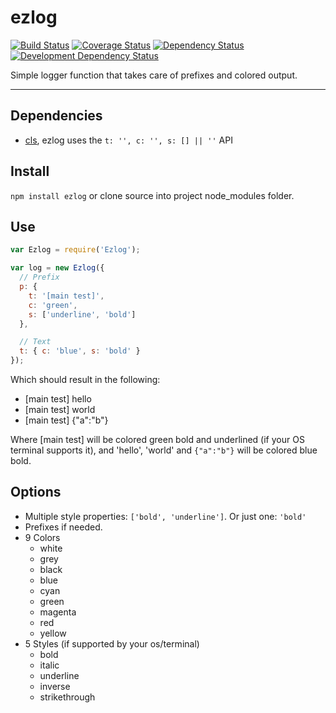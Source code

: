 ezlog
=====

[![Build Status](http://img.shields.io/travis/opensoars/ezlog.svg?style=flat)](https://travis-ci.org/opensoars/ezlog)
[![Coverage Status](http://img.shields.io/coveralls/opensoars/ezlog.svg?style=flat)](https://coveralls.io/r/opensoars/ezlog)
[![Dependency Status](https://david-dm.org/opensoars/ezlog.svg?style=flat)](https://david-dm.org/opensoars/ezlog)
[![Development Dependency Status](https://david-dm.org/opensoars/ezlog/dev-status.svg?style=flat)](https://david-dm.org/opensoars/ezlog#info=devDependencies&view=table)



Simple logger function that takes care of prefixes and colored output.


---

## Dependencies
* [cls](https://github.com/opensoars/cls), ezlog uses the `t: '', c: '', s: [] || ''` API


## Install
`npm install ezlog` or clone source into project node_modules folder.

## Use

```js
var Ezlog = require('Ezlog');

var log = new Ezlog({
  // Prefix
  p: {
    t: '[main test]',
    c: 'green',
    s: ['underline', 'bold']
  },

  // Text
  t: { c: 'blue', s: 'bold' }
});

```

Which should result in the following:

* [main test] hello
* [main test] world
* [main test] {"a":"b"}

Where [main test] will be colored green bold and underlined (if your OS terminal supports it), and 'hello', 'world' and `{"a":"b"}` will be colored blue bold.

## Options
* Multiple style properties: `['bold', 'underline']`. Or just one: `'bold'`
* Prefixes if needed.
* 9 Colors
  * white
  * grey
  * black
  * blue
  * cyan
  * green
  * magenta
  * red
  * yellow
* 5 Styles (if supported by your os/terminal)
  * bold
  * italic
  * underline
  * inverse
  * strikethrough
